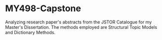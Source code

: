 # MY498-Capstone

Analyzing research paper's abstracts from the JSTOR Catalogue for my Master's Dissertation. The methods employed are Structural Topic Models and Dictionary Methods.